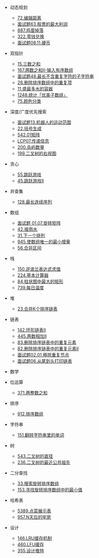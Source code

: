 * 动态规划
    * [72.编辑距离](dynamicPG/lt-72-edit-distance)
    * [面试题63.股票的最大利润](dynamicPG/mst-63-gu-piao-de-zui-da-li-run-lcof)
    * [887.鸡蛋掉落](dynamicPG/lt-887-super-egg-drop)
    * [322.零钱兑换](dynamicPG/lt-322-coin-change)
    * [面试题08.11.硬币](dynamicPG/mst-08-11-coin-lcci)

* 双指针
    * [15.三数之和](twoPointers/lt-15-3sum.md)
    * [167.两数之和II-输入有序数组](twoPointers/lt-167-two-sum-ii-input-array-is-sorted)
    * [面试题48.最长不含重复字符的子字符串](twoPointers/mst-48-zui-chang-bu-han-zhong-fu-zi-fu-de-zi-zi-fu-chuan-lcof)
    * [26.删除排序数组中的重复项](twoPointers/lt-26-remove-duplicates-from-sorted-array)
    * [11.盛最多水的容器](twoPointers/lt-11-container-with-most-water)
    * [1248.统计「优美子数组」](twoPointers/lt-1248-count-number-of-nice-subarrays)
    * [75.颜色分类](twoPointers/lt-75-sort-colors)

* 深度/广度优先搜索
    * [面试题13.机器人的运动范围](dfsOrBfs/mst-13-ji-qi-ren-de-yun-dong-fan-wei-lcof)
    * [22.括号生成](dfsOrBfs/lt-22-generate-parentheses)
    * [542.01矩阵](dfsOrBfs/lt-542-01-matrix)
    * [LCP07.传递信息](dfsOrBfs/lt-lcp-07-chuan-di-xin-xi)
    * [200.岛屿数量](dfsOrBfs/lt-200-number-of-islands)
    * [199.二叉树的右视图](dfsOrBfs/lt-199-binary-tree-right-side-view)

* 贪心
    * [55.跳跃游戏](greedy/lt-55-jump-game)
    * [45.跳跃游戏II](greedy/lt-45-jump-game-ii)

* 并查集
    * [128.最长连续序列](unionFind/lt-128-longest-consecutive-sequence)

* 数组
    * [面试题 01.07.旋转矩阵](array/mst-01-07-rotate-matrix-lcci)
    * [42.接雨水](array/lt-42-trapping-rain-water)
    * [31.下一个排列](array/lt-31-next-permutation)
    * [945.使数组唯一的最小增量](array/lt-945-minimum-increment-to-make-array-unique)
    * [56.合并区间](array/lt-56-merge-intervals)

* 栈
    * [150.逆波兰表达式求值](stack/lt-150-evaluate-reverse-polish-notation)
    * [224.基本计算器](stack/lt-224-basic-calculator)
    * [84.柱状图中最大的矩形](stack/lt-84-largest-rectangle-in-histogram)
    * [739.每日温度](stack/lt-739-daily-temperatures)

* 堆
    * [23.合并K个排序链表](heap/lt-23-merge-k-sorted-lists)

* 链表
    * [142.环形链表II](linkedlist/lt-142-linked-list-cycle-ii)
    * [445.两数相加II](linkedlist/lt-445-add-two-numbers-ii)
    * [83.删除排序链表中的重复元素](linkedlist/lt-83-remove-duplicates-from-sorted-list)
    * [82.删除排序链表中的重复元素II](linkedlist/lt-82-remove-duplicates-from-sorted-list-ii)
    * [面试题02.01.移除重复节点](linkedlist/mst-02-01-remove-duplicate-node-lcci)
    * [面试题06.从尾到头打印链表](linkedlist/mst-06-cong-wei-dao-tou-da-yin-lian-biao-lcof)

* 数学
* 位运算
    * [371.两整数之和](bitOperation/lt-371-sum-of-two-integers)

* 排序
    * [912.排序数组](sort/lt-912-sort-an-array)

* 字符串
    * [151.翻转字符串里的单词](string/lt-151-reverse-words-in-a-string)

* 树
    * [543.二叉树的直径](tree/lt-543-diameter-of-binary-tree)
    * [236.二叉树的最近公共祖先](tree/lt-236-lowest-common-ancestor-of-a-binary-tree)

* 二分查找
    * [33.搜索旋转排序数组](binarySearch/lt-33-search-in-rotated-sorted-array)
    * [153.寻找旋转排序数组中的最小值](binarySearch/lt-153-find-minimum-in-rotated-sorted-array)

* 哈希表
    * [5389.点菜展示表](hashTable/lt-5389-display-table-of-food-orders-in-a-restaurant)
    * [957.N天后的牢房](hashTable/lt-957-prison-cells-after-n-days)

* 设计
    * [146.LRU缓存机制](design/lt-146-lru-cache)
    * [460.LFU缓存](design/lt-460-lfu-cache) 
    * [355.设计推特](design/lt-355-design-twitter)

